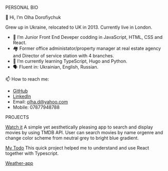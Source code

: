 PERSONAL BIO

👋 Hi, I’m Olha Dorofiychuk

Grew up in Ukraine, relocated to UK in 2013.
Currently live in London.

- 👀 I’m Junior Front End Deveper codding in JavaScript, HTML, CSS and React.
- 🏘️ Former office administator/property manager at real estate agency and Director of service station with 4 branches.
- 🌱 I’m currently learning TypeScript, Hugo and Python.
- 🗣 Fluent in: Ukrainian, English, Russian.



📫 How to reach me:
- [GitHub](https://github.com/OlhaDorofiychuk)
- [LinkedIn](https://www.linkedin.com/in/olha-dorofiychuk-655353178/)
- Email: olha.d@yahoo.com
- Mobile: 07877948788

PROJECTS

[Watch it](https://github.com/OlhaDorofiychuk/watch-it)
A simple yet aesthetically pleasing app to search and display movies by using TMDB API. User can search movies by name orgenre and change color scheme from neutral grey to bright blue gradient. 

[My Todo](https://github.com/OlhaDorofiychuk/typescript_todo)
This quick project helped me to understand and use React together with Typescript.

[Weather-app](https://github.com/OlhaDorofiychuk/weather-app)
